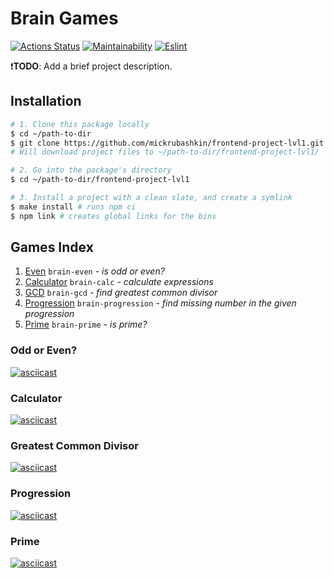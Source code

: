 # Brain Games

[![Actions Status](https://github.com/mickrubashkin/frontend-project-lvl1/workflows/hexlet-check/badge.svg)](https://github.com/mickrubashkin/frontend-project-lvl1/actions)
[![Maintainability](https://api.codeclimate.com/v1/badges/a99a88d28ad37a79dbf6/maintainability)](https://codeclimate.com/github/codeclimate/codeclimate/maintainability)
[![Eslint](https://github.com/mickrubashkin/frontend-project-lvl1/actions/workflows/eslint.yml/badge.svg)](https://github.com/mickrubashkin/frontend-project-lvl1/actions)

❗️**TODO**: Add a brief project description.
## Installation
```bash
# 1. Clone this package locally
$ cd ~/path-to-dir
$ git clone https://github.com/mickrubashkin/frontend-project-lvl1.git
# Will download project files to ~/path-to-dir/frontend-project-lvl1/

# 2. Go into the package's directory
$ cd ~/path-to-dir/frontend-project-lvl1

# 3. Install a project with a clean slate, and create a symlink
$ make install # runs npm ci
$ npm link # creates global links for the bins
```
##  Games Index
1. [Even]() `brain-even` - *is odd or even?*
2. [Calculator]() `brain-calc` - *calculate expressions*
3. [GCD]() `brain-gcd` - *find greatest common divisor*
4. [Progression]() `brain-progression` - *find missing number in the given progression*
5. [Prime]() `brain-prime` - *is prime?*

### Odd or Even?
[![asciicast](https://asciinema.org/a/xSnFP4siV8kJWi5MJFKNoqEJw.svg)](https://asciinema.org/a/xSnFP4siV8kJWi5MJFKNoqEJw)
### Calculator
[![asciicast](https://asciinema.org/a/HBtsAqZK5f15wPpfT7nGIjsbJ.svg)](https://asciinema.org/a/HBtsAqZK5f15wPpfT7nGIjsbJ)

### Greatest Common Divisor
[![asciicast](https://asciinema.org/a/5A7OwYTUL9yCqKHAEp9vrym8p.svg)](https://asciinema.org/a/5A7OwYTUL9yCqKHAEp9vrym8p)

### Progression
[![asciicast](https://asciinema.org/a/rVGs2kiuJMwmjwyVofu1J7AiF.svg)](https://asciinema.org/a/rVGs2kiuJMwmjwyVofu1J7AiF)

### Prime
[![asciicast](https://asciinema.org/a/5jx0znv6eSj3jkHMm2fwcVlpV.svg)](https://asciinema.org/a/5jx0znv6eSj3jkHMm2fwcVlpV)